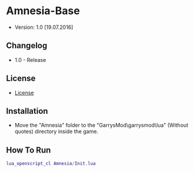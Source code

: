 # Amnesia-Base
* Version: 1.0 [19.07.2016]

Changelog
-----
* 1.0 - Release

License
-----
* [License](https://github.com/astra001/Amnesia-Base/blob/master/LICENSE)

Installation
-----
* Move the "Amnesia" folder to the "GarrysMod\garrysmod\lua" (Without quotes) directory inside the game.

How To Run
-----
```lua
lua_openscript_cl Amnesia/Init.lua
```
